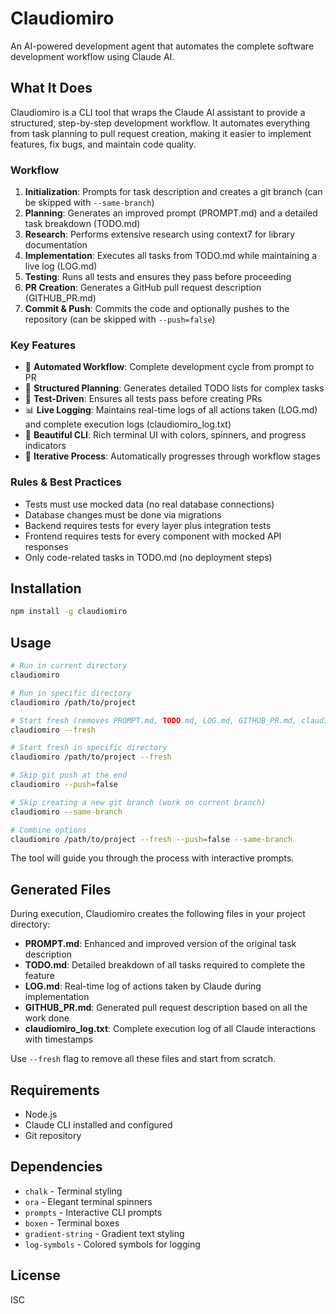 # Claudiomiro

An AI-powered development agent that automates the complete software development workflow using Claude AI.

## What It Does

Claudiomiro is a CLI tool that wraps the Claude AI assistant to provide a structured, step-by-step development workflow. It automates everything from task planning to pull request creation, making it easier to implement features, fix bugs, and maintain code quality.

### Workflow

1. **Initialization**: Prompts for task description and creates a git branch (can be skipped with `--same-branch`)
2. **Planning**: Generates an improved prompt (PROMPT.md) and a detailed task breakdown (TODO.md)
3. **Research**: Performs extensive research using context7 for library documentation
4. **Implementation**: Executes all tasks from TODO.md while maintaining a live log (LOG.md)
5. **Testing**: Runs all tests and ensures they pass before proceeding
6. **PR Creation**: Generates a GitHub pull request description (GITHUB_PR.md)
7. **Commit & Push**: Commits the code and optionally pushes to the repository (can be skipped with `--push=false`)

### Key Features

- 🤖 **Automated Workflow**: Complete development cycle from prompt to PR
- 📝 **Structured Planning**: Generates detailed TODO lists for complex tasks
- 🧪 **Test-Driven**: Ensures all tests pass before creating PRs
- 📊 **Live Logging**: Maintains real-time logs of all actions taken (LOG.md) and complete execution logs (claudiomiro_log.txt)
- 🎨 **Beautiful CLI**: Rich terminal UI with colors, spinners, and progress indicators
- 🔄 **Iterative Process**: Automatically progresses through workflow stages

### Rules & Best Practices

- Tests must use mocked data (no real database connections)
- Database changes must be done via migrations
- Backend requires tests for every layer plus integration tests
- Frontend requires tests for every component with mocked API responses
- Only code-related tasks in TODO.md (no deployment steps)

## Installation

```bash
npm install -g claudiomiro
```

## Usage

```bash
# Run in current directory
claudiomiro

# Run in specific directory
claudiomiro /path/to/project

# Start fresh (removes PROMPT.md, TODO.md, LOG.md, GITHUB_PR.md, claudiomiro_log.txt)
claudiomiro --fresh

# Start fresh in specific directory
claudiomiro /path/to/project --fresh

# Skip git push at the end
claudiomiro --push=false

# Skip creating a new git branch (work on current branch)
claudiomiro --same-branch

# Combine options
claudiomiro /path/to/project --fresh --push=false --same-branch
```

The tool will guide you through the process with interactive prompts.

## Generated Files

During execution, Claudiomiro creates the following files in your project directory:

- **PROMPT.md**: Enhanced and improved version of the original task description
- **TODO.md**: Detailed breakdown of all tasks required to complete the feature
- **LOG.md**: Real-time log of actions taken by Claude during implementation
- **GITHUB_PR.md**: Generated pull request description based on all the work done
- **claudiomiro_log.txt**: Complete execution log of all Claude interactions with timestamps

Use `--fresh` flag to remove all these files and start from scratch.

## Requirements

- Node.js
- Claude CLI installed and configured
- Git repository

## Dependencies

- `chalk` - Terminal styling
- `ora` - Elegant terminal spinners
- `prompts` - Interactive CLI prompts
- `boxen` - Terminal boxes
- `gradient-string` - Gradient text styling
- `log-symbols` - Colored symbols for logging

## License

ISC
